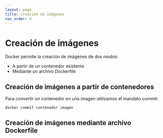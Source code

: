 ```yaml
---
layout: page
title: Creación de imágenes
nav_order: 9
---
```


# Creación de imágenes

Docker permite la creación de imágenes de dos modos:
- A partir de un contenedor existente
- Mediante un archivo Dockerfile

## Creación de imágenes a partir de contenedores
Para convertir un contenedor en una imagen utilizamos el mandato commit:

	docker commit contenedor imagen


## Creación de imágenes mediante archivo Dockerfile

